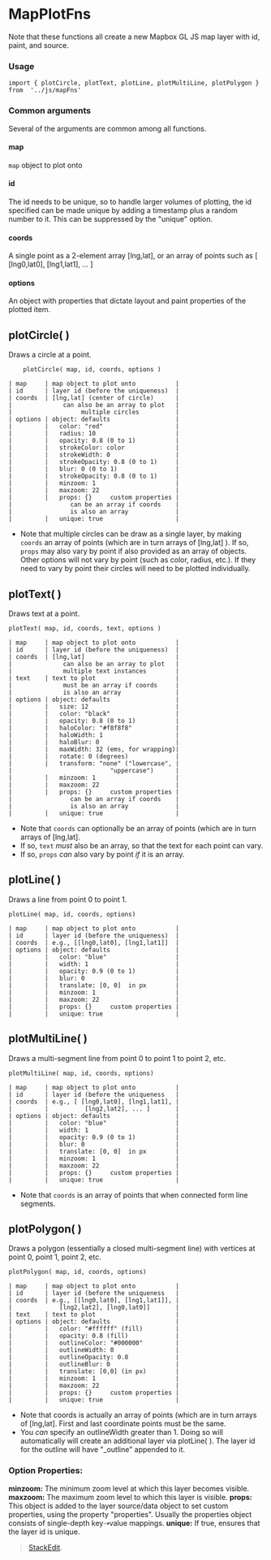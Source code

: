 ﻿
# MapPlotFns
Note that these functions all create a new Mapbox GL JS map layer with id, paint, and source. 

### Usage
    import { plotCircle, plotText, plotLine, plotMultiLine, plotPolygon } from  '../js/mapFns'

### Common arguments
Several of the arguments are common among all functions.
#### map
`map` object to plot onto
#### id
The id needs to be unique, so to handle larger volumes of plotting, the id specified can be made unique by adding a timestamp plus a random number to it.  This can be suppressed by the "unique" option.
#### coords
A single point as a 2-element array [lng,lat], or
an array of points such as [ [lng0,lat0], [lng1,lat1], ...  ]
#### options
An object with properties that dictate layout and paint properties of the plotted item.



## plotCircle( )
Draws a circle at a point.

```    plotCircle( map, id, coords, options )```
```
| map     | map object to plot onto           |
| id      | layer id (before the uniqueness)  |
| coords  | [lng,lat] (center of circle)      |
|              can also be an array to plot   |
|                   multiple circles          |
| options | object: defaults                  |
|         |   color: "red"                    |
|         |   radius: 10                      |
|         |   opacity: 0.8 (0 to 1)           |
|         |   strokeColor: color              |
|         |   strokeWidth: 0                  |
|         |   strokeOpacity: 0.8 (0 to 1)     |
|         |   blur: 0 (0 to 1)                |
|         |   strokeOpacity: 0.8 (0 to 1)     |
|         |   minzoom: 1                      |
|         |   maxzoom: 22                     |
|         |   props: {}     custom properties |
|                can be an array if coords    |
|                is also an array             |
|         |   unique: true                    |
```
 - Note that multiple circles can be draw as a single layer, by making `coords` an array of points (which are in turn arrays of [lng,lat] ).  If so, `props` may also vary by point if also provided as an array of objects. Other options will not vary by point (such as color, radius, etc.).  If they need to vary by point their circles will need to be plotted individually.
 
## plotText( )
Draws text at a point.

    plotText( map, id, coords, text, options )
```
| map     | map object to plot onto           |
| id      | layer id (before the uniqueness)  |
| coords  | [lng,lat]                         |
|              can also be an array to plot   |
|              multiple text instances        |
| text    | text to plot                      |
|              must be an array if coords     |
|              is also an array               |
| options | object: defaults                  |
|         |   size: 12                        |
|         |   color: "black"                  |
|         |   opacity: 0.8 (0 to 1)           |
|         |   haloColor: "#f8f8f8"            |
|         |   haloWidth: 1                    |
|         |   haloBlur: 0                     |
|         |   maxWidth: 32 (ems, for wrapping)|  
|         |   rotate: 0 (degrees)             | 
|         |   transform: "none" ("lowercase", |
|                           "uppercase")      | 
|         |   minzoom: 1                      |
|         |   maxzoom: 22                     |
|         |   props: {}     custom properties |
|                can be an array if coords    |
|                is also an array             |
|         |   unique: true                    |
```
 - Note that `coords` can optionally be an array of points (which are in turn arrays of [lng,lat].   
 - If so, `text` *must* also be an array, so that the text for each point can vary.
 - If so, `props` *can* also vary by point *if* it is an array.  
 
## plotLine( )
Draws a line from point 0 to point 1.

    plotLine( map, id, coords, options)

```
| map     | map object to plot onto           |
| id      | layer id (before the uniqueness)  |
| coords  | e.g., [[lng0,lat0], [lng1,lat1]]  |
| options | object: defaults                  |
|         |   color: "blue"                   |
|         |   width: 1                        |
|         |   opacity: 0.9 (0 to 1)           |
|         |   blur: 0                         |
|         |   translate: [0, 0]  in px        |
|         |   minzoom: 1                      |
|         |   maxzoom: 22                     |
|         |   props: {}     custom properties |
|         |   unique: true                    |
```

## plotMultiLine( )
Draws a multi-segment line from point 0 to point 1 to point 2, etc.

    plotMultiLine( map, id, coords, options)

```
| map     | map object to plot onto           |
| id      | layer id (before the uniqueness   |
| coords  | e.g., [ [lng0,lat0], [lng1,lat1], | 
|		  |			 [lng2,lat2], ... ]  	  |
| options | object: defaults                  |
|         |   color: "blue"                   |
|         |   width: 1                        |
|         |   opacity: 0.9 (0 to 1)           |
|         |   blur: 0                         |
|         |   translate: [0, 0]  in px        |
|         |   minzoom: 1                      |
|         |   maxzoom: 22                     |
|         |   props: {}     custom properties |
|         |   unique: true                    |
```

 - Note that `coords` is an array of points that when connected form line segments.  

## plotPolygon( )
Draws a polygon (essentially a closed multi-segment line) with vertices at point 0, point 1, point 2, etc.

    plotPolygon( map, id, coords, options)
```
| map     | map object to plot onto           |
| id      | layer id (before the uniqueness   |
| coords  | e.g., [[lng0,lat0], [lng1,lat1]], |
|             [lng2,lat2], [lng0,lat0]]       |
| text    | text to plot                      |
| options | object: defaults                  |
|         |   color: "#ffffff" (fill)         |
|         |   opacity: 0.8 (fill)             |
|         |   outlineColor: "#000000"         |
|         |   outlineWidth: 0                 |
|         |   outlineOpacity: 0.8             |
|         |   outlineBlur: 0                  |
|         |   translate: [0,0] (in px)        |
|         |   minzoom: 1                      |
|         |   maxzoom: 22                     |
|         |   props: {}     custom properties |
|         |   unique: true                    |
```

 - Note that coords is actually an array of points (which are in turn arrays of [lng,lat].  First and last coordinate points must be the same. 
 - You *can* specify an outlineWidth greater than 1.  Doing so will automatically will create an additional layer via plotLine( ).  The layer id for the outline will have "_outline" appended to it.


### Option Properties:
 **minzoom:** The minimum zoom level at which this layer becomes visible.
 **maxzoom:** The maximum zoom level to which this layer is visible.
 **props:** This object is added to the layer source/data object to set custom properties, using the property "properties".  Usually the properties object consists of single-depth key⇢value mappings.
 **unique:** If true, ensures that the layer id is unique.



>  [StackEdit](https://stackedit.io/).


<!--stackedit_data:
eyJoaXN0b3J5IjpbMTc5NjM0MjI5N119
-->